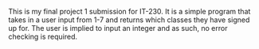 This is my final project 1 submission for IT-230. It is a simple program that takes in a user input from 1-7 and returns which classes they have signed up for.
The user is implied to input an integer and as such, no error checking is required.
